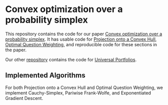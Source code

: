 # Convex optimization over a probability simplex
This repository contains the code for our paper [Convex optimization over a probability simplex](https://arxiv.org/abs/2305.09046). It has usable code for <ins>Projection onto a Convex Hull</ins>, <ins>Optimal Question Weighting</ins>, and reproducible code for these sections in the paper.

Our other [repository](https://github.com/infamoussoap/UniversalPortfolio) contains the code for <ins>Universal Portfolios</ins>.

## Implemented Algorithms
For both Projection onto a Convex Hull and Optimal Question Weighting, we implement Cauchy-Simplex, Pariwise Frank-Wolfe, and Exponentiated Gradient Descent. 

